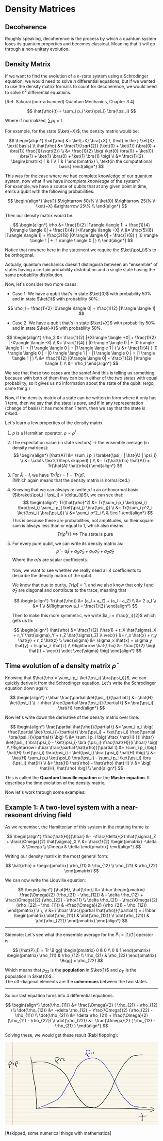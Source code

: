 # Density Matrices

## Decoherence

Roughly speaking, decoherence is the process by which a quantum system loses its quantum properties and becomes classical. Meaning that it will go through a non-unitary evolution.

## Density Matrix
If we want to find the evolution of a $n$-state system using a Schrodinger equation, we would need to solve $n$ differential equations, but if we wanted to use the density matrix formalis to count for decoherence, we would need to solve $n^2$ differential equations.

[Ref: Sakurai (non-advanced) Quantum Mechanics, Chapter 3.4]

$$
\hat{\rho}(t) = \sum_i p_i \ket{\psi_i} \bra{\psi_i}
$$

Where if normalized, $\sum_i p_i = 1$.

For example, for the state $\ket{+X}$, the density matrix would be:

$$
\begin{align*}
\hat{\rho} &= \ket{+X} \bra{+X} \, \text{ in the } \ket{X} \text{ basis} \\
\hat{\rho} &= \frac{1}{\sqrt{2}} (\ket{0} + \ket{1}) (\bra{0} + \bra{1}) \frac{1}{\sqrt{2}}
 \\
&= \frac{1}{2} \big( \ket{0} \bra{0} + \ket{0} \bra{1} + \ket{1} \bra{0} + \ket{1} \bra{1} \big) \\
&= \frac{1}{2} \begin{bmatrix} 
1 & 1 \\
1 & 1
\end{bmatrix} \, \text{in the computational basis}
\end{align*}
$$

This was for the case where we had complete knowledge of our quantum system, now what if we have _incomplete knowledge_ of the system? \
For example, we have a source of qubits that at any given point in time, emits a qubit with the following probabilities:

$$
\begin{align*}
\ket{1} &\rightarrow 50\% \\
\ket{0} &\rightarrow 25\% \\
\ket{+X} &\rightarrow 25\% \\
\end{align*}
$$

Then our density matrix would be:

$$
\begin{align*}
\rho &= \frac{1}{2} |1\rangle \langle 1| + \frac{1}{4} |0\rangle \langle 0| + \frac{1}{4} |+X\rangle \langle +X| \\
&= \frac{5}{8} |1\rangle \langle 1| + \frac{3}{8} |0\rangle \langle 0| + \frac{1}{8} ( |0 \rangle \langle 1 | + |1 \rangle \langle 0 | ) \\
\end{align*}
$$

Notice that nowhere here in the statement we require the $\ket{\psi_i}$'s to be orthogonal.

Actually, quantum mechanics doesn't distinguish between an "ensemble" of states having a certain probability distribution and a single state having the same probability distribution.


Now, let's consider two more cases.

- Case 1: We have a qubit that's in state $\ket{0}$ with probability $50\%$ and in state $\ket{1}$ with probability $50\%$.

$$
\rho_1 = \frac{1}{2} |0\rangle \langle 0| + \frac{1}{2} |1\rangle \langle 1|
$$

- Case 2: We have a qubit that's in state $\ket{+X}$ with probability $50\%$ and in state $\ket{-X}$ with probability $50\%$.

$$
\begin{align*}
\rho_2 &= \frac{1}{2} |+X\rangle \langle +X| + \frac{1}{2} |-X\rangle \langle -X| \\
&= \frac{1}{4} ( |0 \rangle \langle 0 | + |0 \rangle \langle 1 | + |1 \rangle \langle 0 | + |1 \rangle \langle 1 | ) \\
&+ \frac{1}{4} ( |0 \rangle \langle 0 | - |0 \rangle \langle 1 | - |1 \rangle \langle 0 | + |1 \rangle \langle 1 | ) \\
&= \frac{1}{2} |0\rangle \langle 0| + \frac{1}{2} |1\rangle \langle 1| \\
&= \rho_1
\end{align*}
$$

We see that these two cases are the same! And this is telling us something, because with both of them they can be in either of the two states with equal probability, so it gives us no information about the state of the qubit. (ergo, same thing.)

Now, if the density matrix of a state can be written in form where it only has $1$ term, then we say that the state is _pure_, and if in any representation (change of basis) it has more than $1$ term, then we say that the state is _mixed_.

Let's learn a few properties of the density matrix.

1. $\rho$ is a Hermitian operator. $\rho = \rho^{\dagger}$
2. The expectation value (in state vectors) $\rightarrow$ the ensemble average (in density matrices):
   $$
   \begin{align*}
   [\hat{A}] &= \sum_i p_i \braket{\psi_i | \hat{A} | \psi_i} \\
   &= \cdots \text{ (Steps skipped)  } \\
   &= Tr(\hat{\rho} \hat{A}) = Tr(\hat{A} \hat{\rho})
   \end{align*}
   $$

3. For $\hat{A} = I$, we have $Tr(\hat{I} \rho) = 1 = Tr(\hat{\rho})$. \
   (Which again means that the density matrix is normalized.)

4. Knowing that we can always re-write $\hat{\rho}$ in an orthonormal basis ($\braket{\psi_i | \psi_j} = \delta_{ij}$), we can see that:
   $$
   \begin{align*}
   Tr(\hat{\rho}^2) &= Tr(\sum_i p_i \ket{\psi_i} \bra{\psi_i} \sum_j p_j \ket{\psi_j} \bra{\psi_j}) \\
   &= Tr(\sum_i p^2_i \ket{\psi_i} \bra{\psi_i}) \\
   &= \sum_i p^2_i \\
   & \leq 1
   \end{align*}
   $$
   This is because these are probabilities, not amplitudes, so their square sum is always less than or equal to $1$, which also means:
    $$
    Tr(\hat{\rho}^2) 1 \iff \text{The state is pure}
    $$

5. For every pure qubit, we can write its density matrix as:
   $$
   \hat{\rho} = a_I \hat{I} + a_X \hat{\sigma}_X + a_Y \hat{\sigma}_Y + a_Z \hat{\sigma}_Z 
   $$
   Where the $a_i$'s are scalar coefficients. 
   
   Now, we want to see whether we really need all $4$ coefficients to describe the density matrix of the qubit.   

   We know that due to purity, $Tr(\hat{\rho}) = 1$, and we also know that only $I$ and $\hat{\sigma}_Z$ are diagonal and contribute to the trace, meaning that 

   $$
    \begin{align*}
    Tr(\hat{\rho}) &= (a_I + a_Z) + (a_I - a_Z) \\
    &= 2 a_I \\
    &= 1 \\
    &\Rightarrow a_I = \frac{1}{2}
    \end{align*}
   $$

   Then to make this more symmetric, we write $a_i = \frac{r_i}{2}$ which gets us to:

   $$
   \begin{align*}
   \hat{\rho} &= \frac{1}{2} (\hat{I} + r_X \hat{\sigma}_X + r_Y \hat{\sigma}_Y + r_Z \hat{\sigma}_Z) \\
   \vec{r} &= r_x \hat{x} + r_y \hat{y} + r_z \hat{z} \\
   \vec{\sigma} &= \sigma_x \hat{x} + \sigma_y \hat{y} + \sigma_z \hat{z} \\
   \Rightarrow \hat{\rho} &= \frac{1}{2} \big( \hat{I} + \vec{r} \cdot \vec{\sigma} \big)
    \end{align*}
   $$

## Time evolution of a density matrix $\hat{\rho}$

Knowing that $\hat{\rho = \sum_i p_i \ket{\psi_i} \bra{\psi_i}}$, we can quickly derive it from the Schrodinger equation. Let's write the Schrodinger equation down again:

$$
\begin{align*}
i \hbar \frac{\partial \ket{\psi_i}}{\partial t} &= \hat{H} \ket{\psi_i} \\
-i \hbar \frac{\partial \bra{\psi_i}}{\partial t} &= \bra{\psi_i} \hat{H}
\end{align*}    
$$

Now let's write down the derivative of the density matrix over time:

$$
\begin{align*}
\frac{\partial \hat{\rho}}{\partial t} &= \sum_i p_i \big( \frac{\partial \ket{\psi_i}}{\partial t} \bra{\psi_i} + \ket{\psi_i} \frac{\partial \bra{\psi_i}}{\partial t} \big) \\
&= \sum_i p_i \big( \frac{ \hat{H} }{i \hbar} \ket{\psi_i} \bra{\psi_i} - \ket{\psi_i} \bra {\psi_i} \frac{\hat{H}}{i \hbar} \big) \\
\Rightarrow i \hbar \frac{\partial \hat{\rho}}{\partial t} &= \sum_i p_i \big( \hat{H} \ket{\psi_i} \bra{\psi_i} - \ket{\psi_i} \bra {\psi_i} \hat{H} \big) \\
&= \hat{H} \sum_i p_i \ket{\psi_i} \bra{\psi_i} - \sum_i p_i \ket{\psi_i} \bra {\psi_i} \hat{H} \\
&= \hat{H} \hat{\rho} - \hat{\rho} \hat{H} \\
&= \big[ \hat{H}, \hat{\rho} \big] \\
\end{align*}
$$

This is called the **Quantum Liouville equation** or the **Master equation**. It describes the time evolution of the density matrix.

Now let's work through some examples:

## Example 1: A two-level system with a near-resonant driving field

As we remember, the Hamiltonian of this system in the rotating frame is:

$$
\begin{align*}
\frac{\hat{H}}{\hbar} &= -\frac{\delta}{2} \hat{\sigma}_Z + \frac{\Omega}{2} \hat{\sigma}_X \\
&= \frac{1}{2} \begin{pmatrix}
-\delta & \Omega \\
\Omega & \delta
\end{pmatrix}
\end{align*}
$$

Writing our density matrix in the most general form:

$$
\hat{\rho} = \begin{pmatrix}
\rho_{11} & \rho_{12} \\
\rho_{21} & \rho_{22}
\end{pmatrix}
$$

We can now write the Liouville equation:

$$
\begin{align*}
[\hat{H}, \hat{\rho}] &= \hbar \begin{pmatrix}
\frac{\Omega}{2} (\rho_{21} - \rho_{12}) & - \delta \rho_{12} + \frac{\Omega}{2} (\rho_{22} - \rho{11} \\
\delta \rho_{21} - \frac{\Omega}{2} (\rho_{22} - \rho_{11}) & -\frac{\Omega}{2} (\rho_{21} - \rho_{12})
\end{pmatrix} \\
\, \\ 
&= i \hbar \frac{\partial \hat{\rho}}{\partial t} = i \hbar \begin{pmatrix}
\dot{\rho_{11}} & \dot{\rho_{12}} \\
\dot{\rho_{21}} & \dot{\rho_{22}}
\end{pmatrix}
\end{align*}
$$

--- 
Sidenote:
Let's see what the ensemble average for the $\hat{P}_1 = | 1 \rangle \langle 1 |$ operator is:

$$
[\hat{P}_1] = Tr \Bigg[ 
\begin{pmatrix}
0 & 0 \\
0 & 1
\end{pmatrix} \begin{pmatrix}
\rho_{11} & \rho_{12} \\
\rho_{21} & \rho_{22}
\end{pmatrix}
\Bigg] = \rho_{22} 
$$

Which means that $\rho_{22}$ is the **population** in $\ket{1}$ and $\rho_{11}$ is the population in $\ket{0}$. \
The off-diagonal elements are the **coherences** between the two states.

---

So our last equation turns into 4 differential equations:

$$
\begin{align*}
\dot{\rho_{11}} &= \frac{\Omega}{2} ( \rho_{21} - \rho_{12} ) \\
\dot{\rho_{12}} &= -\delta \rho_{12} + \frac{\Omega}{2} (\rho_{22} - \rho_{11}) \\
\dot{\rho_{21}} &= \delta \rho_{21} + \frac{\Omega}{2} (\rho_{11} - \rho_{22}) \\
\dot{\rho_{22}} &= \frac{\Omega}{2} ( \rho_{12} - \rho_{21} )
\end{align*}
$$

Solving these, we would get these result (Rabi flopping):

![](./.graphics/2022-12-05-10-35-16.png)

[#skipped, some numerical things with mathematica]